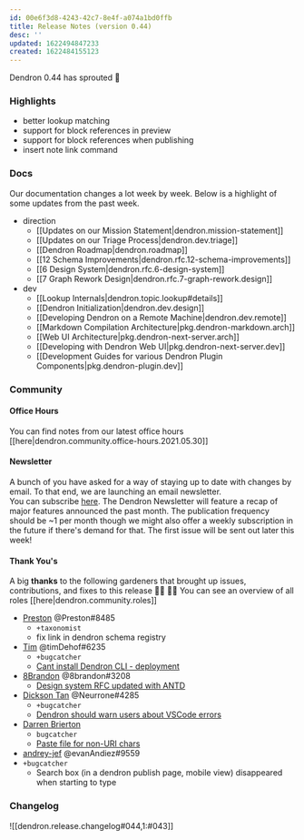 ```yaml
---
id: 00e6f3d8-4243-42c7-8e4f-a074a1bd0ffb
title: Release Notes (version 0.44)
desc: ''
updated: 1622494847233
created: 1622484155123
---
```

Dendron 0.44 has sprouted  🌱

### Highlights

- better lookup matching
- support for block references in preview 
- support for block references when publishing
- insert note link command

### Docs

Our documentation changes a lot week by week. Below is a highlight of some updates from the past week.

- direction
  - [[Updates on our Mission Statement|dendron.mission-statement]]
  - [[Updates on our Triage Process|dendron.dev.triage]]
  - [[Dendron Roadmap|dendron.roadmap]]
  - [[12 Schema Improvements|dendron.rfc.12-schema-improvements]]
  - [[6 Design System|dendron.rfc.6-design-system]]
  - [[7 Graph Rework Design|dendron.rfc.7-graph-rework.design]]
- dev
  - [[Lookup Internals|dendron.topic.lookup#details]]
  - [[Dendron Initialization|dendron.dev.design]]
  - [[Developing Dendron on a Remote Machine|dendron.dev.remote]]
  - [[Markdown Compilation Architecture|pkg.dendron-markdown.arch]]
  - [[Web UI Architecture|pkg.dendron-next-server.arch]]
  - [[Developing with Dendron Web UI|pkg.dendron-next-server.dev]]
  - [[Development Guides for various Dendron Plugin Components|pkg.dendron-plugin.dev]]

### Community

#### Office Hours

You can find notes from our latest office hours [[here|dendron.community.office-hours.2021.05.30]]

#### Newsletter

A bunch of you have asked for a way of staying up to date with changes by email. To that end, we are launching an email newsletter.  
You can subscribe [here](https://buttondown.email/dendron). The Dendron Newsletter will feature a recap of major features announced the past month. 
The publication frequency should be ~1 per month though we might also offer a weekly subscription in the future if there's demand for that. The first issue will be sent out later this week!

#### Thank You's

A big **thanks** to the following gardeners that brought up issues, contributions, and fixes to this release :man_farmer: :woman_farmer: 
You can see an overview of all roles [[here|dendron.community.roles]]

- [Preston](https://github.com/LiminalCrab) @Preston#8485 
  - `+taxonomist`
  - fix link in dendron schema registry
- [Tim](https://github.com/timDeHof) @timDehof#6235
  - `+bugcatcher`
  - [Cant install Dendron CLI - deployment](https://github.com/dendronhq/dendron/issues/776)
- [8Brandon](https://github.com/8brandon) @8brandon#3208
  - [Design system RFC updated with ANTD](https://github.com/dendronhq/dendron-site/pull/101)
- [Dickson Tan](https://github.com/Neurrone) @Neurrone#4285
  - `+bugcatcher`
  - [Dendron should warn users about VSCode errors](https://github.com/dendronhq/dendron/issues/772)
- [Darren Brierton](https://github.com/ddbrierton)
  - `bugcatcher`
  - [Paste file for non-URI chars](https://github.com/dendronhq/dendron/issues/765)
- [andrey-jef](https://github.com/andrey-jef) @evanAndiez#9559
- `+bugcatcher`
  - Search box (in a dendron publish page, mobile view) disappeared when starting to type 

### Changelog

![[dendron.release.changelog#044,1:#043]]

